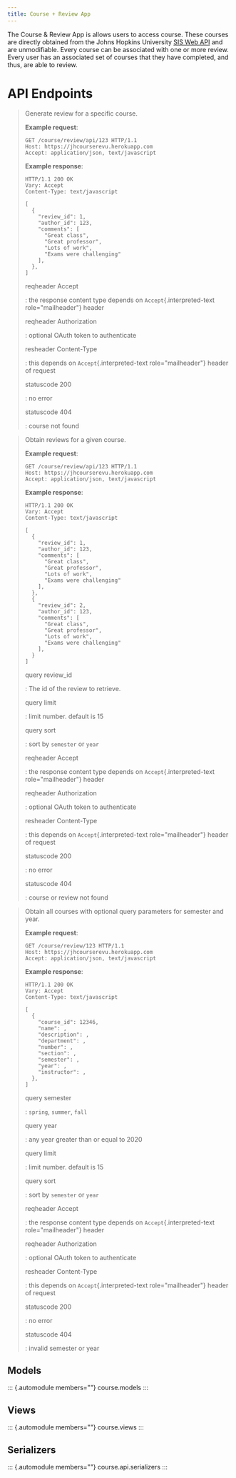 ```yaml
---
title: Course + Review App
---
```


The Course & Review App is allows users to access course. These courses
are directly obtained from the Johns Hopkins University [SIS Web
API](https://sis.jhu.edu/api/) and are unmodifiable. Every course can be
associated with one or more review. Every user has an associated set of
courses that they have completed, and thus, are able to review.

# API Endpoints

> Generate review for a specific course.
>
> **Example request**:
>
> ``` http
> GET /course/review/api/123 HTTP/1.1
> Host: https://jhcourserevu.herokuapp.com
> Accept: application/json, text/javascript
> ```
>
> **Example response**:
>
> ``` http
> HTTP/1.1 200 OK
> Vary: Accept
> Content-Type: text/javascript
>
> [
>   {
>     "review_id": 1,
>     "author_id": 123,
>     "comments": [
>       "Great class", 
>       "Great professor", 
>       "Lots of work",
>       "Exams were challenging"
>     ],
>   },
> ]
> ```
>
> reqheader Accept
>
> :   the response content type depends on `Accept`{.interpreted-text
>     role="mailheader"} header
>
> reqheader Authorization
>
> :   optional OAuth token to authenticate
>
> resheader Content-Type
>
> :   this depends on `Accept`{.interpreted-text role="mailheader"}
>     header of request
>
> statuscode 200
>
> :   no error
>
> statuscode 404
>
> :   course not found

> Obtain reviews for a given course.
>
> **Example request**:
>
> ``` http
> GET /course/review/api/123 HTTP/1.1
> Host: https://jhcourserevu.herokuapp.com
> Accept: application/json, text/javascript
> ```
>
> **Example response**:
>
> ``` http
> HTTP/1.1 200 OK
> Vary: Accept
> Content-Type: text/javascript
>
> [
>   {
>     "review_id": 1,
>     "author_id": 123,
>     "comments": [
>       "Great class", 
>       "Great professor", 
>       "Lots of work",
>       "Exams were challenging"
>     ],
>   },
>   {
>     "review_id": 2,
>     "author_id": 123,
>     "comments": [
>       "Great class", 
>       "Great professor", 
>       "Lots of work",
>       "Exams were challenging"
>     ],
>   }
> ]
> ```
>
> query review_id
>
> :   The id of the review to retrieve.
>
> query limit
>
> :   limit number. default is 15
>
> query sort
>
> :   sort by `semester` or `year`
>
> reqheader Accept
>
> :   the response content type depends on `Accept`{.interpreted-text
>     role="mailheader"} header
>
> reqheader Authorization
>
> :   optional OAuth token to authenticate
>
> resheader Content-Type
>
> :   this depends on `Accept`{.interpreted-text role="mailheader"}
>     header of request
>
> statuscode 200
>
> :   no error
>
> statuscode 404
>
> :   course or review not found

> Obtain all courses with optional query parameters for semester and
> year.
>
> **Example request**:
>
> ``` http
> GET /course/review/123 HTTP/1.1
> Host: https://jhcourserevu.herokuapp.com
> Accept: application/json, text/javascript
> ```
>
> **Example response**:
>
> ``` http
> HTTP/1.1 200 OK
> Vary: Accept
> Content-Type: text/javascript
>
> [
>   {
>     "course_id": 12346,
>     "name": ,
>     "description": ,
>     "department": ,
>     "number": ,
>     "section": ,
>     "semester": ,
>     "year": ,
>     "instructor": ,
>   },
> ]
> ```
>
> query semester
>
> :   `spring`, `summer`, `fall`
>
> query year
>
> :   any year greater than or equal to 2020
>
> query limit
>
> :   limit number. default is 15
>
> query sort
>
> :   sort by `semester` or `year`
>
> reqheader Accept
>
> :   the response content type depends on `Accept`{.interpreted-text
>     role="mailheader"} header
>
> reqheader Authorization
>
> :   optional OAuth token to authenticate
>
> resheader Content-Type
>
> :   this depends on `Accept`{.interpreted-text role="mailheader"}
>     header of request
>
> statuscode 200
>
> :   no error
>
> statuscode 404
>
> :   invalid semester or year

## Models

::: {.automodule members=""}
course.models
:::

## Views

::: {.automodule members=""}
course.views
:::

## Serializers

::: {.automodule members=""}
course.api.serializers
:::
